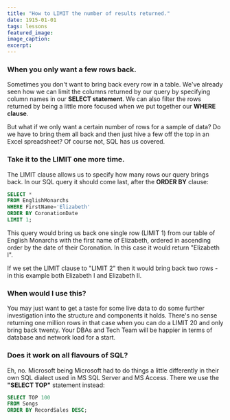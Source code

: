 ```yaml
---
title: "How to LIMIT the number of results returned."
date: 1915-01-01
tags: lessons
featured_image: 
image_caption: 
excerpt: 
---
```

### When you only want a few rows back.

Sometimes you don't want to bring back every row in a table. We've already seen how we can limit the columns returned by our query by specifying column names in our **SELECT statement**. We can also filter the rows returned by being a little more focused when we put together our **WHERE clause**.

But what if we only want a certain number of rows for a sample of data? Do we have to bring them all back and then just hive a few off the top in an Excel spreadsheet? Of course not, SQL has us covered.

### Take it to the LIMIT one more time.

The LIMIT clause allows us to specify how many rows our query brings back. In our SQL query it should come last, after the **ORDER BY** clause:

```sql
SELECT * 
FROM EnglishMonarchs  
WHERE FirstName='Elizabeth' 
ORDER BY CoronationDate 
LIMIT 1;
```

This query would bring us back one single row (LIMIT 1) from our table of English Monarchs with the first name of Elizabeth, ordered in ascending order by the date of their Coronation. In this case it would return "Elizabeth I".

If we set the LIMIT clause to "LIMIT 2" then it would bring back two rows - in this example both Elizabeth I and Elizabeth II.

### When would I use this?

You may just want to get a taste for some live data to do some further investigation into the structure and components it holds. There's no sense returning one million rows in that case when you can do a LIMIT 20 and only bring back twenty. Your DBAs and Tech Team will be happier in terms of database and network load for a start.

### Does it work on all flavours of SQL?

Eh, no. Microsoft being Microsoft had to do things a little differently in their own SQL dialect used in MS SQL Server and MS Access. There we use the **"SELECT TOP"** statement instead:

```sql
SELECT TOP 100 
FROM Songs 
ORDER BY RecordSales DESC;
```